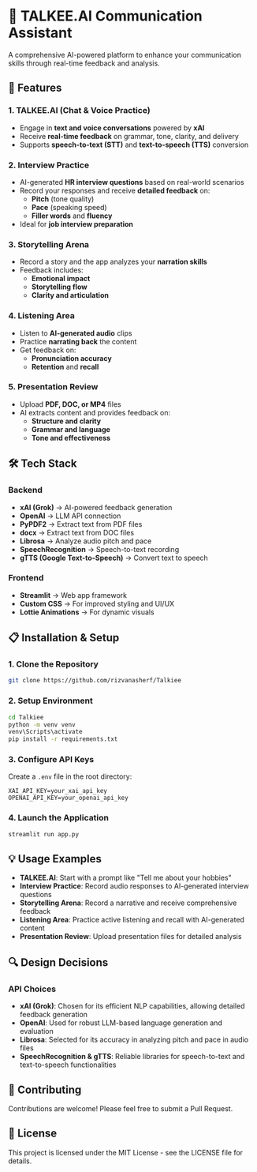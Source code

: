 # 📢 TALKEE.AI Communication Assistant

A comprehensive AI-powered platform to enhance your communication skills through real-time feedback and analysis.

## 🚀 Features

### 1. TALKEE.AI (Chat & Voice Practice)
- Engage in **text and voice conversations** powered by **xAI**
- Receive **real-time feedback** on grammar, tone, clarity, and delivery
- Supports **speech-to-text (STT)** and **text-to-speech (TTS)** conversion

### 2. Interview Practice
- AI-generated **HR interview questions** based on real-world scenarios
- Record your responses and receive **detailed feedback** on:
  - **Pitch** (tone quality)
  - **Pace** (speaking speed)
  - **Filler words** and **fluency**
- Ideal for **job interview preparation**

### 3. Storytelling Arena
- Record a story and the app analyzes your **narration skills**
- Feedback includes:
  - **Emotional impact**
  - **Storytelling flow**
  - **Clarity and articulation**

### 4. Listening Area
- Listen to **AI-generated audio** clips
- Practice **narrating back** the content
- Get feedback on:
  - **Pronunciation accuracy**
  - **Retention** and **recall**

### 5. Presentation Review
- Upload **PDF, DOC, or MP4** files
- AI extracts content and provides feedback on:
  - **Structure and clarity**
  - **Grammar and language**
  - **Tone and effectiveness**

## 🛠️ Tech Stack

### Backend
- **xAI (Grok)** → AI-powered feedback generation
- **OpenAI** → LLM API connection
- **PyPDF2** → Extract text from PDF files
- **docx** → Extract text from DOC files
- **Librosa** → Analyze audio pitch and pace
- **SpeechRecognition** → Speech-to-text recording
- **gTTS (Google Text-to-Speech)** → Convert text to speech

### Frontend
- **Streamlit** → Web app framework
- **Custom CSS** → For improved styling and UI/UX
- **Lottie Animations** → For dynamic visuals

## 📋 Installation & Setup

### 1. Clone the Repository
```bash
git clone https://github.com/rizvanasherf/Talkiee
```

### 2. Setup Environment
```bash
cd Talkiee
python -m venv venv
venv\Scripts\activate
pip install -r requirements.txt
```

### 3. Configure API Keys
Create a `.env` file in the root directory:
```
XAI_API_KEY=your_xai_api_key
OPENAI_API_KEY=your_openai_api_key
```

### 4. Launch the Application
```bash
streamlit run app.py
```

## 💡 Usage Examples

- **TALKEE.AI**: Start with a prompt like "Tell me about your hobbies"
- **Interview Practice**: Record audio responses to AI-generated interview questions
- **Storytelling Arena**: Record a narrative and receive comprehensive feedback
- **Listening Area**: Practice active listening and recall with AI-generated content
- **Presentation Review**: Upload presentation files for detailed analysis

## 🔍 Design Decisions

### API Choices
- **xAI (Grok)**: Chosen for its efficient NLP capabilities, allowing detailed feedback generation
- **OpenAI**: Used for robust LLM-based language generation and evaluation
- **Librosa**: Selected for its accuracy in analyzing pitch and pace in audio files
- **SpeechRecognition & gTTS**: Reliable libraries for speech-to-text and text-to-speech functionalities

## 🤝 Contributing

Contributions are welcome! Please feel free to submit a Pull Request.

## 📄 License

This project is licensed under the MIT License - see the LICENSE file for details.